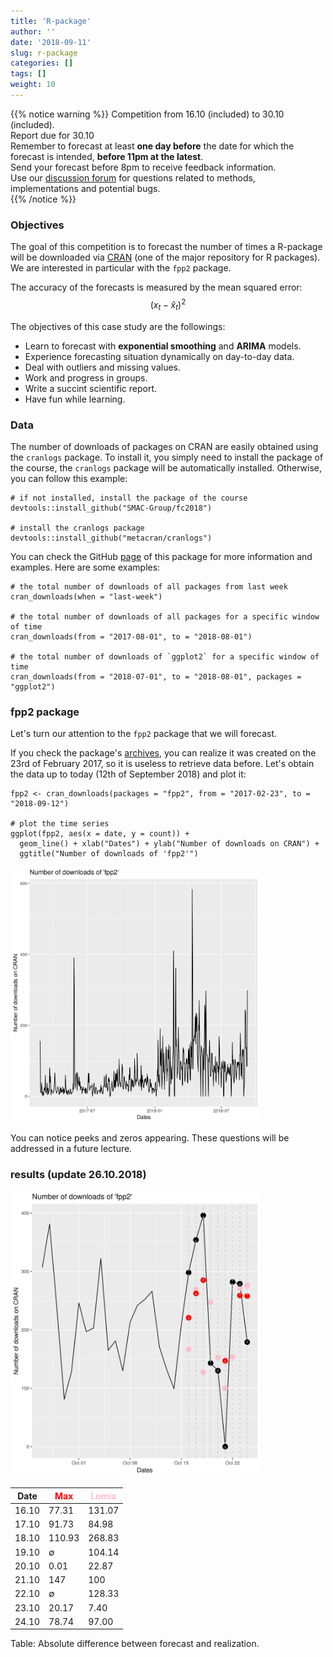 ```yaml
---
title: 'R-package'
author: ''
date: '2018-09-11'
slug: r-package
categories: []
tags: []
weight: 10
---
```


{{% notice warning %}}
<i class="far fa-calendar-alt"></i> Competition from 16.10 (included) to 30.10 (included).   
<i class="fas fa-atlas"></i> Report due for 30.10   
<i class="far fa-clock"></i> Remember to forecast at least **one day before** the date 
for which the forecast is intended, **before 11pm at the latest**.   
<i class="far fa-comments"></i> Send your forecast before 8pm to receive 
feedback information.   
<i class='fa fa-fw fa-users'></i> Use our [discussion forum](https://piazza.com/unil.ch/fall2018/fc2018/home)
for questions related to methods, implementations and potential bugs.   
{{% /notice %}}

### Objectives

The goal of this competition is to forecast the number of times a R-package 
will be downloaded via [CRAN](https://cran.r-project.org/) (one of the major
repository for R packages). We are interested in particular with
the `fpp2` package.

The accuracy of the forecasts is measured by the mean squared error:
$$(x_t - \hat{x}_t)^2$$

The objectives of this case study are the followings:   

- Learn to forecast with **exponential smoothing** and **ARIMA** models.   
- Experience forecasting situation dynamically on day-to-day data.   
- Deal with outliers and missing values.   
- Work and progress in groups.  
- Write a succint scientific report.   
- Have fun while learning.   

### Data
The number of downloads of packages on CRAN are easily obtained using the `cranlogs` package.
To install it, you simply need to install the package of the course,
the `cranlogs` package will be automatically installed.
Otherwise, you can follow this example:   

```{toml}
# if not installed, install the package of the course
devtools::install_github("SMAC-Group/fc2018")

# install the cranlogs package
devtools::install_github("metacran/cranlogs")
```

You can check the GitHub [page](https://github.com/metacran/cranlogs) of
this package for more information and examples. Here are some examples:

```{toml}
# the total number of downloads of all packages from last week
cran_downloads(when = "last-week")

# the total number of downloads of all packages for a specific window of time
cran_downloads(from = "2017-08-01", to = "2018-08-01")

# the total number of downloads of `ggplot2` for a specific window of time
cran_downloads(from = "2018-07-01", to = "2018-08-01", packages = "ggplot2")
```
### fpp2 package
Let's turn our attention to the `fpp2` package that we will forecast.

If you check the package's [archives](https://cran.r-project.org/src/contrib/Archive/fpp2/),
you can realize it was created on the 23rd of February 2017, so it is useless 
to retrieve data before. Let's obtain the data up to today (12th of September 2018)
and plot it:

```{toml}
fpp2 <- cran_downloads(packages = "fpp2", from = "2017-02-23", to = "2018-09-12")

# plot the time series
ggplot(fpp2, aes(x = date, y = count)) +
  geom_line() + xlab("Dates") + ylab("Number of downloads on CRAN") + 
  ggtitle("Number of downloads of 'fpp2'")
```
<img src="https://raw.githubusercontent.com/SMAC-Group/fc2018_website/master/data/fpp2_1.png" alt="fpp21" width="400px"/> 

You can notice peeks and zeros appearing. These questions will be addressed in a future
lecture.

### results (update 26.10.2018)

<img src="https://raw.githubusercontent.com/SMAC-Group/fc2018_website/master/data/fpp2_3.png" alt="fpp22" width="400px"/> 

Date | <span style="color:red">Max</span> | <span style="color:pink">Lumia</span>
--- | --- | ---
16.10 | 77.31 | 131.07   
17.10 | 91.73 | 84.98
18.10 | 110.93 | 268.83
19.10 | $\emptyset$ | 104.14
20.10 | 0.01 | 22.87
21.10 | 147 | 100   
22.10 | $\emptyset$ | 128.33   
23.10 | 20.17 | 7.40  
24.10 | 78.74 | 97.00  
Table: Absolute difference between forecast and realization.
